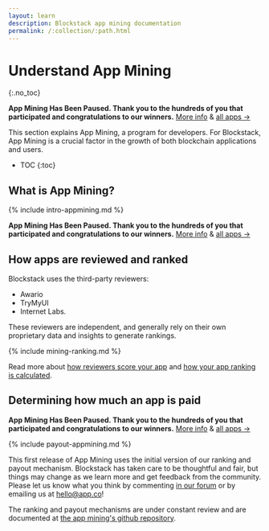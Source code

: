```yaml
---
layout: learn
description: Blockstack app mining documentation
permalink: /:collection/:path.html
---
```

# Understand App Mining
{:.no_toc}

**App Mining Has Been Paused. 
Thank you to the hundreds of you that participated and congratulations to our winners.**
[More info](https://blog.blockstack.org/the-next-phase-of-app-mining/) & [all apps →](https://app.co/blockstack)

This section explains App Mining, a program for developers. For Blockstack, App Mining is a crucial factor in the growth of both blockchain applications and users.  

* TOC
{:toc}

## What is App Mining?

{% include intro-appmining.md %}

**App Mining Has Been Paused. 
Thank you to the hundreds of you that participated and congratulations to our winners.**
[More info](https://blog.blockstack.org/the-next-phase-of-app-mining/) & [all apps →](https://app.co/blockstack)

## How apps are reviewed and ranked

Blockstack uses the third-party reviewers: 

* Awario
* TryMyUI
* Internet Labs. 

These reviewers are independent, and generally rely on their own proprietary data and insights to generate rankings.

{% include mining-ranking.md %}

Read more about [how reviewers score your app](app-reviewers.html) and [how your app ranking is calculated](app-rankings.html).


## Determining how much an app is paid

**App Mining Has Been Paused. 
Thank you to the hundreds of you that participated and congratulations to our winners.**
[More info](https://blog.blockstack.org/the-next-phase-of-app-mining/)  &  [all apps →](https://app.co/blockstack)

{% include payout-appmining.md %}

This first release of App Mining uses the initial version of our ranking and
payout mechanism. Blockstack has taken care to be thoughtful and fair, but
things may change as we learn more and get feedback from the community. Please
let us know what you think by commenting <a href="https://forum.blockstack.org"
target="\_blank">in our forum</a> or by emailing us at <hello@app.co>!

The ranking and payout mechanisms are under constant review and are documented at <a href="https://github.com/blockstack/app-mining">the app mining's github repository</a>.
